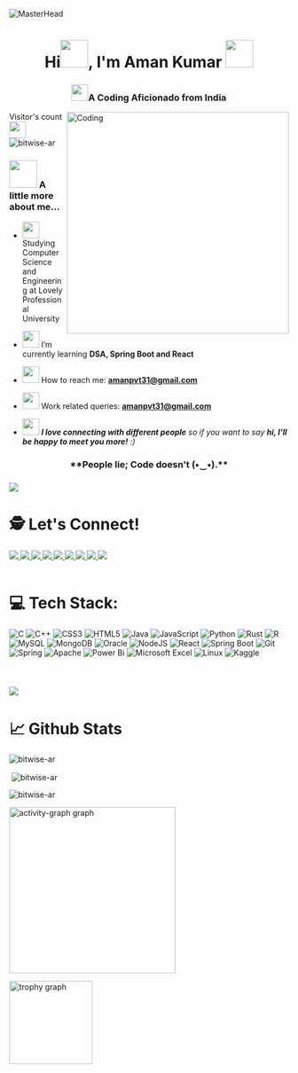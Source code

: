 
![MasterHead](https://user-images.githubusercontent.com/74038190/221352995-5ac18bdf-1a19-4f99-bbb6-77559b220470.gif)
<h1 align="center">Hi<img src="https://media3.giphy.com/media/zJ3V6Ot51H8Y0/giphy.gif?cid=ecf05e47o3q4k7laqprqnh89n52pqjbjnjrlefgdtfz3ulzt&ep=v1_stickers_search&rid=giphy.gif&ct=s" width="50">, I'm Aman Kumar <img src="https://media.giphy.com/media/mGcNjsfWAjY5AEZNw6/giphy.gif" width="50"> </h1>
<h3 align="center"> <img src="https://user-images.githubusercontent.com/74038190/216122069-5b8169d7-1d8e-4a13-b245-a8e4176c99f8.png" width=30>A Coding Aficionado from India</h3>
<img align="right" alt="Coding" width="400" src="https://user-images.githubusercontent.com/74038190/216649421-9e9387cc-b2d3-4375-97e2-f4c43373d3ae.gif"

<p align="left" > Visitor's count <img src="https://media4.giphy.com/media/FkdU6Or6txxpPdOsL8/giphy.gif?cid=ecf05e47x5muoglxq2k5i6uskhn6s7moqcs8e0x3xxbw7jl2&ep=v1_stickers_search&rid=giphy.gif&ct=s" width="30"> <img src="https://komarev.com/ghpvc/?username=bitwise-ar&label=Profile%20views&color=faa539&style=flat" alt="bitwise-ar" /> </p>

### <img src="https://media.giphy.com/media/VgCDAzcKvsR6OM0uWg/giphy.gif" width="50"> A little more about me...  

- <img src="https://media.giphy.com/media/fYSnHlufseco8Fh93Z/giphy.gif" width="30">Studying Computer Science and Engineering at Lovely Professional University 

- <img src="https://media.giphy.com/media/WUlplcMpOCEmTGBtBW/giphy.gif" width="30"> I’m currently learning **DSA, Spring Boot and React**

- <img src="https://media0.giphy.com/media/ZqaZekJ3mPMmeMew4A/giphy.gif?cid=ecf05e47t6iesdef3fhxvwouzy40uqqidxzpur4qq4i56h08&ep=v1_stickers_search&rid=giphy.gif&ct=s" width="30"> How to reach me: **amanpvt31@gmail.com**

- <img src="https://media0.giphy.com/media/RcsonxhFOqAdOiHeWB/giphy.gif?cid=ecf05e47hjlp6rt53zeqsd70padxi595bijeohyq9ztxg6mp&ep=v1_stickers_search&rid=giphy.gif&ct=s" width="30"> Work related queries: **amanpvt31@gmail.com**

- <img src="https://media.giphy.com/media/LnQjpWaON8nhr21vNW/giphy.gif" width="30"> <em><b>I love connecting with different people</b> so if you want to say <b>hi, I'll be happy to meet you more!</b> :)</em>

<h3 align="center">**<b>People lie; Code doesn't (•‿•).**</b></p>

### <img src="https://user-images.githubusercontent.com/74038190/212284100-561aa473-3905-4a80-b561-0d28506553ee.gif">


# 🕵 Let's Connect!

<div align="left">
  <a href="https://www.linkedin.com/in/bitwisear/" target="_blank">
    <img src="https://img.shields.io/badge/linkedin-%230077B5.svg?style=for-the-badge&logo=linkedin&logoColor=white" />
  </a>
  <a href="https://www.instagram.com/_ayushxraj_/" target="_blank">
    <img src="https://img.shields.io/badge/Instagram-%23E4405F.svg?style=for-the-badge&logo=Instagram&logoColor=white"  />
  </a>
  <a href=https://www.snapchat.com/add/ayuush.raj?share_id=96r803l-8fI&locale=en-US" target="_blank">
    <img src="https://img.shields.io/badge/Snapchat-%23FFFC00.svg?style=for-the-badge&logo=Snapchat&logoColor=white"  />
  </a>
  <a href="https://x.com/mauLANA_ROADS" target="_blank">
    <img src="https://img.shields.io/badge/X-%23000000.svg?style=for-the-badge&logo=X&logoColor=white" />
  </a>
  <a href="https://in.pinterest.com/rajayush1412/" target="_blank">
    <img src="https://img.shields.io/badge/Pinterest-%23E60023.svg?style=for-the-badge&logo=Pinterest&logoColor=white" />
  </a>
  <a href="https://t.me/GenuineAyush" target="_blank">
    <img src="https://img.shields.io/badge/Telegram-2CA5E0?style=for-the-badge&logo=telegram&logoColor=white" />
  </a>
  <a href="https://discord.com/channels/bitwise_ar" target="_blank">
    <img src="https://img.shields.io/badge/Discord-%235865F2.svg?style=for-the-badge&logo=discord&logoColor=white"  />
  </a>
  <a href="https://www.reddit.com/user/tbhdankAR/" target="_blank">
    <img src="https://img.shields.io/badge/Reddit-FF4500?style=for-the-badge&logo=reddit&logoColor=white" />
  </a>
  <a href="https://wa.me/918002001980/" target="_blank">
    <img src="https://img.shields.io/badge/WhatsApp-25D366?style=for-the-badge&logo=whatsapp&logoColor=white" />
  </a>
</div>
<br>


# 💻 Tech Stack:

![C](https://img.shields.io/badge/c-%2300599C.svg?style=for-the-badge&logo=c&logoColor=white) ![C++](https://img.shields.io/badge/c++-%2300599C.svg?style=for-the-badge&logo=c%2B%2B&logoColor=white) ![CSS3](https://img.shields.io/badge/css3-%231572B6.svg?style=for-the-badge&logo=css3&logoColor=white) ![HTML5](https://img.shields.io/badge/html5-%23E34F26.svg?style=for-the-badge&logo=html5&logoColor=white) ![Java](https://img.shields.io/badge/java-%23ED8B00.svg?style=for-the-badge&logo=openjdk&logoColor=white) ![JavaScript](https://img.shields.io/badge/javascript-%23323330.svg?style=for-the-badge&logo=javascript&logoColor=%23F7DF1E) ![Python](https://img.shields.io/badge/python-3670A0?style=for-the-badge&logo=python&logoColor=ffdd54) ![Rust](https://img.shields.io/badge/rust-%23000000.svg?style=for-the-badge&logo=rust&logoColor=white) ![R](https://img.shields.io/badge/r-%23276DC3.svg?style=for-the-badge&logo=r&logoColor=white) ![MySQL](https://img.shields.io/badge/mysql-4479A1.svg?style=for-the-badge&logo=mysql&logoColor=white) ![MongoDB](https://img.shields.io/badge/MongoDB-%234ea94b.svg?style=for-the-badge&logo=mongodb&logoColor=white) ![Oracle](https://img.shields.io/badge/Oracle-F80000?style=for-the-badge&logo=oracle&logoColor=white) ![NodeJS](https://img.shields.io/badge/node.js-6DA55F?style=for-the-badge&logo=node.js&logoColor=white) ![React](https://img.shields.io/badge/react-%2320232a.svg?style=for-the-badge&logo=react&logoColor=%2361DAFB) ![Spring Boot](	https://img.shields.io/badge/Spring_Boot-F2F4F9?style=for-the-badge&logo=spring-boot) ![Git](https://img.shields.io/badge/git-%23F05033.svg?style=for-the-badge&logo=git&logoColor=white) ![Spring](https://img.shields.io/badge/spring-%236DB33F.svg?style=for-the-badge&logo=spring&logoColor=white) ![Apache](https://img.shields.io/badge/apache-%23D42029.svg?style=for-the-badge&logo=apache&logoColor=white) ![Power Bi](https://img.shields.io/badge/power_bi-F2C811?style=for-the-badge&logo=powerbi&logoColor=black) ![Microsoft Excel](https://img.shields.io/badge/Microsoft_Excel-217346?style=for-the-badge&logo=microsoft-excel&logoColor=white)  ![Linux](https://img.shields.io/badge/Linux-FCC624?style=for-the-badge&logo=linux&logoColor=black) ![Kaggle](https://img.shields.io/badge/Kaggle-035a7d?style=for-the-badge&logo=kaggle&logoColor=white)

<br>
<div>

### <img src="https://user-images.githubusercontent.com/74038190/212284100-561aa473-3905-4a80-b561-0d28506553ee.gif">
  
# 📈 Github Stats
<p>&nbsp;<img align="left" src="https://github-readme-stats-sigma-five.vercel.app/api/top-langs?username=bitwise-ar&theme=great-gatsby&layout=compact" alt="bitwise-ar" /></p>
<p>&nbsp;<img align="center" src="https://github-readme-stats-sigma-five.vercel.app/api?username=bitwise-ar&theme=great-gatsby&show_icons=true&locale=en" alt="bitwise-ar" /></p>

<p><img align="center" src="https://github-readme-streak-stats.herokuapp.com/?user=bitwise-ar&theme=great-gatsby" alt="bitwise-ar" /></p>

<img src="https://github-readme-activity-graph.vercel.app/graph?username=Bitwise-AR&radius=16&theme=redical&area=true&order=5" height="300" alt="activity-graph graph"  />

<img src="https://github-profile-trophy.vercel.app?username=bhanupriya-art&theme=great-gatsby&column=-1&row=1&margin-w=8&margin-h=8&no-bg=false&no-frame=false&order=4" height="150" alt="trophy graph"  /><br><br>
</div>
